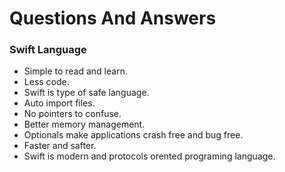 # Questions And Answers

### Swift Language
- Simple to read and learn.
- Less code.
- Swift is type of safe language.
- Auto import files.
- No pointers to confuse.
- Better memory management.
- Optionals make applications crash free and bug free.
- Faster and safter.
- Swift is modern and protocols orented programing language.

### 

